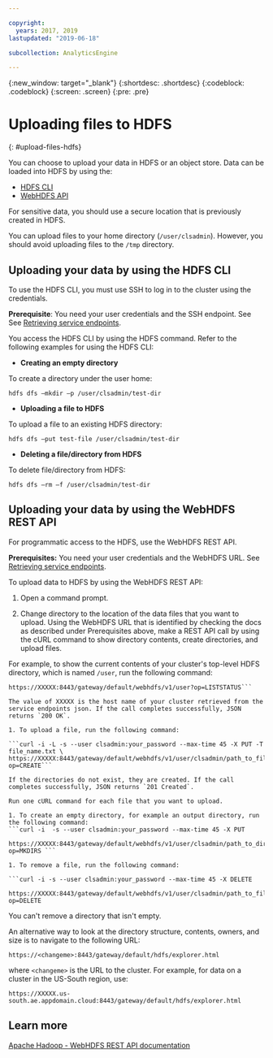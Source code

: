 ```yaml
---

copyright:
  years: 2017, 2019
lastupdated: "2019-06-18"

subcollection: AnalyticsEngine

---
```


<!-- Attribute definitions -->
{:new_window: target="_blank"}
{:shortdesc: .shortdesc}
{:codeblock: .codeblock}
{:screen: .screen}
{:pre: .pre}

# Uploading files to HDFS
{: #upload-files-hdfs}

You can choose to upload your data in HDFS or an object store. Data can be loaded into HDFS by using the:

- [HDFS CLI](#uploading-your-data-by-using-the-hdfs-cli)
- [WebHDFS API](#uploading-your-data-by-using-the-webhdfs-rest-api)

For sensitive data, you should use a secure location that is previously created in HDFS.

You can upload files to your home directory (`/user/clsadmin`). However, you should avoid uploading files to the `/tmp` directory.

## Uploading your data by using the HDFS CLI

To use the HDFS CLI, you must use SSH to log in to the cluster using the credentials.

**Prerequisite**: You need your user credentials and the SSH endpoint. See See [Retrieving service endpoints](/docs/services/AnalyticsEngine?topic=AnalyticsEngine-retrieve-endpoints).

You access the HDFS CLI by using the HDFS command. Refer to the following examples for using the HDFS CLI:

- **Creating an empty directory**

 To create a directory under the user home:

 ```hdfs dfs –mkdir –p /user/clsadmin/test-dir```

- **Uploading a file to HDFS**

 To upload a file to an existing HDFS directory:

 ```hdfs dfs –put test-file /user/clsadmin/test-dir```

- **Deleting a file/directory from HDFS**

 To delete file/directory from HDFS:

 ```hdfs dfs –rm –f /user/clsadmin/test-dir```

## Uploading your data by using the WebHDFS REST API

For programmatic access to the HDFS, use the WebHDFS REST API.

**Prerequisites:** You need your user credentials and the WebHDFS URL.  See [Retrieving service endpoints](/docs/services/AnalyticsEngine?topic=AnalyticsEngine-retrieve-endpoints).

To upload data to HDFS by using the WebHDFS REST API:

1. Open a command prompt.

1. Change directory to the location of the data files that you want to upload. Using the WebHDFS URL that is identified by checking the docs as described under Prerequisites above, make a REST API call by using the cURL command to show directory contents, create directories, and upload files.

 For example, to show the current contents of your cluster's top-level HDFS directory, which is named `/user`, run the following command:

 ```curl -i -s --user clsadmin:your_password --max-time 45 \
 https://XXXXX:8443/gateway/default/webhdfs/v1/user?op=LISTSTATUS```

 The value of XXXXX is the host name of your cluster retrieved from the service endpoints json. If the call completes successfully, JSON returns `200 OK`.

1. To upload a file, run the following command:

 ```curl -i -L -s --user clsadmin:your_password --max-time 45 -X PUT -T file_name.txt \
 https://XXXXX:8443/gateway/default/webhdfs/v1/user/clsadmin/path_to_file/file_name?op=CREATE```

 If the directories do not exist, they are created. If the call completes successfully, JSON returns `201 Created`.

 Run one cURL command for each file that you want to upload.

1. To create an empty directory, for example an output directory, run the following command:
```curl -i  -s --user clsadmin:your_password --max-time 45 -X PUT
   https://XXXXX:8443/gateway/default/webhdfs/v1/user/clsadmin/path_to_directory?op=MKDIRS ```

1. To remove a file, run the following command:

 ```curl -i -s --user clsadmin:your_password --max-time 45 -X DELETE
   https://XXXXX:8443/gateway/default/webhdfs/v1/user/clsadmin/path_to_file?op=DELETE
   ```

 You can't remove a directory that isn't empty.


An alternative way to look at the directory structure, contents, owners, and size is to navigate to the following URL:

```
https://<changeme>:8443/gateway/default/hdfs/explorer.html
```
where `<changeme>`  is the URL to the cluster. For example, for data on a cluster in the US-South region, use:
```
https://XXXXX.us-south.ae.appdomain.cloud:8443/gateway/default/hdfs/explorer.html
```
<!--
## Code samples

Here is a code sample that uses the PyWebHdfsClient, a Python wrapper for the Hadoop WebHDFS REST API to upload data to HDFS:

```python
from pywebhdfs.webhdfs import PyWebHdfsClient

hdfs = PyWebHdfsClient(
   base_uri_pattern="https://chs-abh-007-mn001.us-south.ae.appdomain.cloud:8443/gateway/default/webhdfs/v1/",
   request_extra_opts={'verify': False,'auth': ('clsadmin', 'itsasecret')}
)

my_data = 'Hello World'
my_file = '/user/clsadmin/myfile.txt'
hdfs.create_file(my_file, my_data) ```

-->
## Learn more

[Apache Hadoop - WebHDFS REST API documentation](https://hadoop.apache.org/docs/r3.1.0/hadoop-project-dist/hadoop-hdfs/WebHDFS.html)
